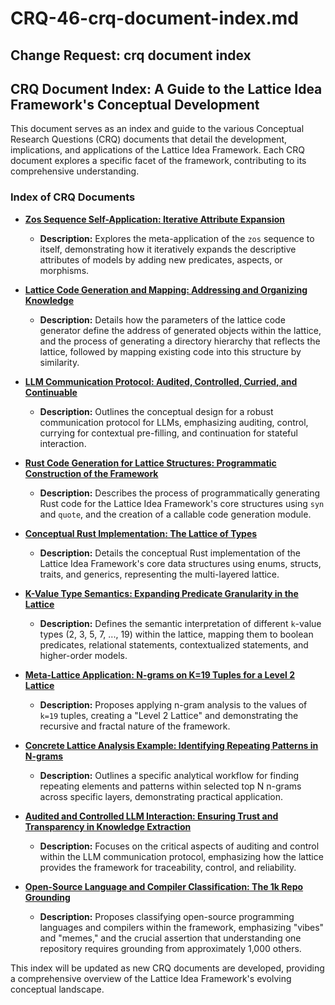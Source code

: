 # CRQ-46-crq-document-index.md

## Change Request: crq document index
## CRQ Document Index: A Guide to the Lattice Idea Framework's Conceptual Development

This document serves as an index and guide to the various Conceptual Research Questions (CRQ) documents that detail the development, implications, and applications of the Lattice Idea Framework. Each CRQ document explores a specific facet of the framework, contributing to its comprehensive understanding.

### Index of CRQ Documents

*   **[Zos Sequence Self-Application: Iterative Attribute Expansion](zos_self_application.md)**
    *   **Description:** Explores the meta-application of the `zos` sequence to itself, demonstrating how it iteratively expands the descriptive attributes of models by adding new predicates, aspects, or morphisms.

*   **[Lattice Code Generation and Mapping: Addressing and Organizing Knowledge](lattice_code_generation_and_mapping.md)**
    *   **Description:** Details how the parameters of the lattice code generator define the address of generated objects within the lattice, and the process of generating a directory hierarchy that reflects the lattice, followed by mapping existing code into this structure by similarity.

*   **[LLM Communication Protocol: Audited, Controlled, Curried, and Continuable](llm_communication_protocol.md)**
    *   **Description:** Outlines the conceptual design for a robust communication protocol for LLMs, emphasizing auditing, control, currying for contextual pre-filling, and continuation for stateful interaction.

*   **[Rust Code Generation for Lattice Structures: Programmatic Construction of the Framework](rust_code_generation_for_lattice.md)**
    *   **Description:** Describes the process of programmatically generating Rust code for the Lattice Idea Framework's core structures using `syn` and `quote`, and the creation of a callable code generation module.

*   **[Conceptual Rust Implementation: The Lattice of Types](conceptual_rust_lattice_types.md)**
    *   **Description:** Details the conceptual Rust implementation of the Lattice Idea Framework's core data structures using enums, structs, traits, and generics, representing the multi-layered lattice.

*   **[K-Value Type Semantics: Expanding Predicate Granularity in the Lattice](k_value_type_semantics.md)**
    *   **Description:** Defines the semantic interpretation of different `k`-value types (2, 3, 5, 7, ..., 19) within the lattice, mapping them to boolean predicates, relational statements, contextualized statements, and higher-order models.

*   **[Meta-Lattice Application: N-grams on K=19 Tuples for a Level 2 Lattice](meta_lattice_application.md)**
    *   **Description:** Proposes applying n-gram analysis to the values of `k=19` tuples, creating a "Level 2 Lattice" and demonstrating the recursive and fractal nature of the framework.

*   **[Concrete Lattice Analysis Example: Identifying Repeating Patterns in N-grams](concrete_lattice_analysis_example.md)**
    *   **Description:** Outlines a specific analytical workflow for finding repeating elements and patterns within selected top N n-grams across specific layers, demonstrating practical application.

*   **[Audited and Controlled LLM Interaction: Ensuring Trust and Transparency in Knowledge Extraction](audited_llm_interaction.md)**
    *   **Description:** Focuses on the critical aspects of auditing and control within the LLM communication protocol, emphasizing how the lattice provides the framework for traceability, control, and reliability.

*   **[Open-Source Language and Compiler Classification: The 1k Repo Grounding](oss_language_classification_crq.md)**
    *   **Description:** Proposes classifying open-source programming languages and compilers within the framework, emphasizing "vibes" and "memes," and the crucial assertion that understanding one repository requires grounding from approximately 1,000 others.

This index will be updated as new CRQ documents are developed, providing a comprehensive overview of the Lattice Idea Framework's evolving conceptual landscape.
